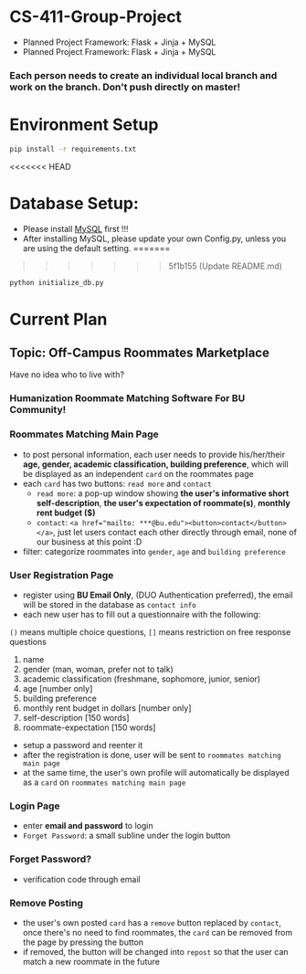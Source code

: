 # CS-411-Group-Project
* Planned Project Framework: Flask + Jinja + MySQL
* Planned Project Framework: Flask + Jinja + MySQL

### Each person needs to create an individual local branch and work on the branch. **Don't push directly on master!**

# Environment Setup
```sh
pip install -r requirements.txt
```
<<<<<<< HEAD
# Database Setup:
* Please install [MySQL](https://www.mysql.com/products/workbench/) first !!!
* After installing MySQL, please update your own Config.py, unless you are using the default setting.
=======
>>>>>>> 5f1b155 (Update README.md)
```sh
python initialize_db.py
```
# Current Plan
## Topic: Off-Campus Roommates Marketplace
Have no idea who to live with? 

### Humanization Roommate Matching Software For BU Community!

### Roommates Matching Main Page
* to post personal information, each user needs to provide his/her/their **age, gender, academic classification, building preference**, which will be displayed as an independent `card` on the roommates page
* each `card` has two buttons: `read more` and `contact`
  * `read more`: a pop-up window showing **the user's informative short self-description**, **the user's expectation of roommate(s)**, **monthly rent budget ($)**
  * `contact`: `<a href="mailto: ***@bu.edu"><button>contact</button></a>`, just let users contact each other directly through email, none of our business at this point :D
* filter: categorize roommates into `gender`, `age` and `building preference`

### User Registration Page
* register using **BU Email Only**, (DUO Authentication preferred), the email will be stored in the database as `contact info`
* each new user has to fill out a questionnaire with the following:

`()` means multiple choice questions, `[]` means restriction on free response questions
  1. name
  2. gender (man, woman, prefer not to talk)
  3. academic classification (freshmane, sophomore, junior, senior)
  4. age [number only]
  5. building preference
  6. monthly rent budget in dollars [number only]
  7. self-description  [150 words]
  8. roommate-expectation  [150 words]
* setup a password and reenter it
* after the registration is done, user will be sent to `roommates matching main page`
* at the same time, the user's own profile will automatically be displayed as a `card` on `roommates matching main page`

### Login Page
* enter **email and password** to login
* `Forget Password`: a small subline under the login button

### Forget Password?
* verification code through email

### Remove Posting
* the user's own posted `card` has a `remove` button replaced by `contact`, once there's no need to find roommates, the `card` can be removed from the page by pressing the button
* if removed, the button will be changed into `repost` so that the user can match a new roommate in the future
     
